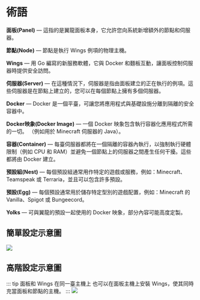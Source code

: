 # 術語
**面板(Panel)** — 這指的是翼龍面板本身，它允許您向系統新增額外的節點和伺服器。

**節點(Node)** — 節點是執行 Wings 例項的物理主機。

**Wings** — 用 Go 編寫的新服務軟體，它與 Docker 和麵板互動，讓面板控制伺服器時提供安全訪問。

**伺服器(Server)** — 在這種情況下，伺服器是指由面板建立的正在執行的例項。這些伺服器是在節點上建立的，您可以在每個節點上擁有多個伺服器。

**Docker** — Docker 是一個平臺，可讓您將應用程式與基礎設施分離到隔離的安全容器中。

**Docker映象(Docker Image)**  — 一個 Docker 映象包含執行容器化應用程式所需的一切。 （例如用於 Minecraft 伺服器的 Java）。

**容器(Container)** — 每臺伺服器都將在一個隔離的容器內執行，以強制執行硬體限制（例如 CPU 和 RAM）並避免一個節點上的伺服器之間產生任何干擾。這些都將由 Docker 建立。

**預設組(Nest)** — 每個預設組通常用作特定的遊戲或服務，例如：Minecraft、Teamspeak 或 Terraria，並且可以包含許多預設。

**預設(Egg)**  — 每個預設通常用於儲存特定型別的遊戲配置，例如：Minecraft 的 Vanilla、Spigot 或 Bungeecord。

**Yolks**  — 可與翼龍的預設一起使用的 Docker 映象，部分內容可能高度定製。


## 簡單設定示意圖
![](./../.vuepress/public/simple_setup_diagram.png)


## 高階設定示意圖
::: tip 面板和 Wings 在同一臺主機上
也可以在面板主機上安裝 Wings，使其同時充當面板和節點的主機。
:::
![](./../.vuepress/public/example_setup.png)
